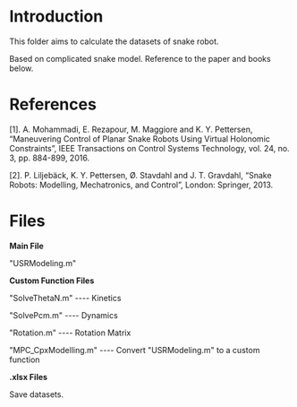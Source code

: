 # Introduction

This folder aims to calculate the datasets of snake robot.

Based on complicated snake model. Reference to the paper and books below.

# References

[1]. A. Mohammadi, E. Rezapour, M. Maggiore and K. Y. Pettersen, “Maneuvering Control of Planar Snake Robots Using Virtual Holonomic Constraints”, IEEE Transactions on Control Systems Technology, vol. 24, no. 3, pp. 884-899, 2016.

[2]. P. Liljebäck, K. Y. Pettersen, Ø. Stavdahl and J. T. Gravdahl, “Snake Robots: Modelling, Mechatronics, and Control”, London: Springer, 2013.

# Files

__Main File__

"USRModeling.m"

__Custom Function Files__

"SolveThetaN.m" ---- Kinetics

"SolvePcm.m" ---- Dynamics

"Rotation.m" ---- Rotation Matrix

"MPC_CpxModelling.m" ---- Convert "USRModeling.m" to a custom function

__.xlsx Files__

Save datasets.
